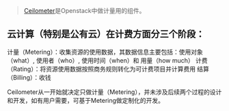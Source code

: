 > [Ceilometer](https://github.com/openstack/ceilometer)是Openstack中做计量用的组件。

## 云计算（特别是公有云）在计费方面分三个阶段：
计量（Metering）：收集资源的使用数据，其数据信息主要包括：使用对象（what）, 使用者（who）, 使用时间（when）和 用量（how much）
计费（Rating）：将资源使用数据按照商务规则转化为可计费项目并计算费用
结算（Billing）：收钱

Ceilometer从一开始就决定只做计量（Metering），并未涉及后续两个过程的设计和开发，如有用户需要，可基于Metering做定制化的开发。
